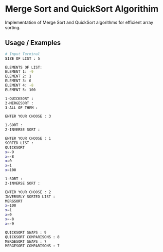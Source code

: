
# Merge Sort and QuickSort Algorithim

Implementation of Merge Sort and QuickSort algorithms for efficient array sorting.


## Usage / Examples

```bash
# Input Terminal 
SIZE OF LIST : 5

ELEMENTS OF LIST:
ELEMENT 1: -9
ELEMENT 2: 1
ELEMENT 3: 0
ELEMENT 4: -8
ELEMENT 5: 100

1-QUICKSORT :
2-MERGESORT :
3-ALL OF THEM :

ENTER YOUR CHOOSE : 3

1-SORT :
2-INVERSE SORT :

ENTER YOUR CHOOSE : 1
SORTED LIST :
QUICKSORT
x=-9
x=-8
x=0
x=1
x=100

1-SORT :
2-INVERSE SORT :

ENTER YOUR CHOOSE : 2
INVERSELY SORTED LIST :
MERGSORT
x=100
x=1
x=0
x=-8
x=-9

QUICKSORT SWAPS : 9
QUICKSORT COMPARISONS : 8
MERGESORT SWAPS : 7
MERGESORT COMPARISONS : 7


